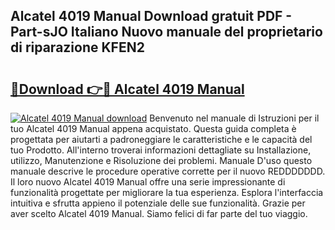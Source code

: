 ## Alcatel 4019 Manual Download gratuit PDF - Part-sJO Italiano Nuovo manuale del proprietario di riparazione KFEN2

# <h2><a href="http://df9c049.blite.top/?on=Alcatel+4019+Manual">🔗Download 👉🔴 Alcatel 4019 Manual</a></h2>

[![Alcatel 4019 Manual download](https://i.imgur.com/lujVjoI.png)](http://df9c049.blite.top/?on=Alcatel+4019+Manual)
Benvenuto nel manuale di Istruzioni per il tuo Alcatel 4019 Manual appena acquistato. Questa guida completa è progettata per aiutarti a padroneggiare le caratteristiche e le capacità del tuo Prodotto. All'interno troverai informazioni dettagliate su Installazione, utilizzo, Manutenzione e Risoluzione dei problemi. Manuale D'uso questo manuale descrive le procedure operative corrette per il nuovo REDDDDDDD. Il loro nuovo Alcatel 4019 Manual offre una serie impressionante di funzionalità progettate per migliorare la tua esperienza. Esplora l'interfaccia intuitiva e sfrutta appieno il potenziale delle sue funzionalità. Grazie per aver scelto Alcatel 4019 Manual. Siamo felici di far parte del tuo viaggio.
